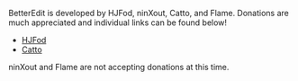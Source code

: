 BetterEdit is developed by HJFod, ninXout, Catto, and Flame. Donations are much appreciated and individual links can be found below!

 - [HJFod](https://www.paypal.me/hjfod)
 - [Catto](https://bmc.link/cattodev)

ninXout and Flame are not accepting donations at this time.